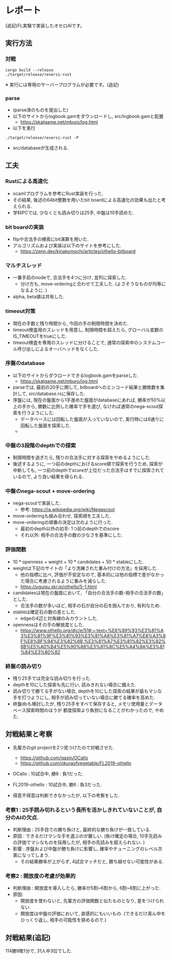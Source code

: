 レポート
=
(追記)FL実験で実装したオセロAIです。
## 実行方法
### 対戦
```
cargo build --release
./target/release/reversi-rust
```
※ 実行には専用のサーバープログラムが必要です。(追記)
### parse
* (parse済のものを提出した)
* 以下のサイトからlogbook.gamをダウンロードし, src/logbook.gamと配置
  * https://skatgame.net/mburo/log.html
* 以下を実行
```
./target/release/reversi-rust -P
```
* src/databaseが生成される. 

## 工夫
### Rustによる高速化
* ocamlプログラムを参考にRust実装を行った. 
* その結果, 後述の64bit整数を用いたbit boardによる高速化の効果も出たと考えられる. 
* 学科PCでは, 少なくとも読み切りは25手, 中盤は10手読めた. 

### bit boardの実装
* flipや合法手の検索にbit演算を用いた. 
* アルゴリズムおよび実装は以下のサイトを参考にした. 
  * https://zenn.dev/kinakomochi/articles/othello-bitboard

### マルチスレッド
* 一番手前のnodeで, 合法手を4つに分け, 並列に探索した. 
  * 分け方も, move-orderingと合わせて工夫した. (よさそうなものが均等になるように. )
* alpha, beta値は共有した. 
### timeout対策
* 現在の手数と残り時間から, 今回の手の制限時間を決めた.  
* timeout検査用のスレッドを用意し, 制限時間を超えたら, グローバル変数のIS_TIMEOUTをtrueにした. 
* timeout検査を専用のスレッドに分けることで, 通常の探索中のシステムコール呼び出しによるオーバヘッドをなくした. 

### 序盤のdatabase
* 以下のサイトからダウロードできるlogbook.gamをparseした. 
  * https://skatgame.net/mburo/log.html
* parseでは, 最初の20手に関して, bitboardへのエンコード結果と勝敗数を集計して, src/database.rsに保存した. 
* 序盤には, 現在の盤面から1手進めた盤面がdatabaseにあれば, 勝率が50%以上の手から, 勝数に比例した確率で手を選び, 
なければ通常のnega-scout探索を行うようにした. 
  * データベースには回転した盤面が入っていないので, 実行時には8通りに回転した盤面を探索した. 
  *

### 中盤の3段階のdepthでの探索
* 制限時間を過ぎたら, 残りの合法手に対する探索をやめるようにした. 
* 後述するように, 一つ前のdepthにおけるscore順で探索を行うため, 探索が中断しても, 
一つ前のdepthでscoreが上位だった合法手はすでに探索されているので, 
より良い結果を得られる.  

### 中盤のnega-scout + move-ordering
* nega-scoutで実装した. 
  * 参考: https://ja.wikipedia.org/wiki/Negascout
* move-orderingも組み合わせ, 探索順を工夫した. 
* move-orderingの順番の決定は次のように行った. 
  * 最初のdepth以外の初手: 1つ前のdepthでのscore
  * それ以外: 相手の合法手の数の少なさを基準にした. 

### 評価関数
* 10 * openness + weight + 10 * candidates + 50 * stableにした. 
* weightは下記のサイトの「より洗練された重み付けの方法」を採用した. 
  * 他の指標に比べ, 評価が不安定なので, 基本的には他の指標で差がなかった場合に考慮されるように重みを減らした. 
  * https://uguisu.skr.jp/othello/5-1.html
* candidatesは現在の盤面において, 「自分の合法手の数-相手の合法手の数」とした. 
  * 合法手の数が多いほど, 相手の石が自分の石を囲んでおり, 有利なため. 
* stableは確定石の数の差とした. 
  * edgeの4辺と対角線のみカウントした. 
* opennessはその手の解放度とした. 
  * https://www.othello.org/dic/e/51#:~:text=%E6%89%93%E3%81%A3%E3%81%9F%E3%81%93%E3%81%A8%E3%81%A7%E8%A3%8F%E8%BF%94%E3%82%8B,%E3%81%A7%E3%81%82%E3%82%8B%E5%A0%B4%E5%90%88%E3%81%8C%E5%A4%9A%E3%81%84%E3%80%82

### 終盤の読み切り
* 残り25手では完全な読み切りを行った. 
* depthを10にした探索も先に行い, 読みきれない場合に備えた. 
* 読み切りで勝てる手がない場合, depthを10にした探索の結果が最もマシな手を打つようにし, 
相手が読み切っていない場合に勝てる確率を高めた. 
* 終盤dbも検討したが, 残り25手をすべて保存すると, メモリ使用量とデータベース探索時間のほうが
都度探索より負担になることがわかったので, やめた. 

## 対戦結果と考察
* 先輩方のgit projectを2つ見つけたので対戦させた. 
  * https://github.com/gasin/OCallo
  * https://github.com/okuraofvegetable/FL2019-othello
* OCallo : 10試合中, 勝8 : 負1だった. 
* FL2019-othello : 10試合中, 勝6 : 負3だった. 

* 得意不得意は判断できなかったが, 以下の考察をした. 

### 考察1 : 25手読み切れるという長所を活かしきれていないことが, 自分のAIの欠点. 
* 判断理由 : 25手目での勝ち負けと, 最終的な勝ち負けが一致している. 
* 原因 : できるだけマシな手を選ぶのが難しい. (負け確定の場合, 10手先読みの評価でマシなものを採用したが, 相手の先読みを超えられない. )
* 影響 : 序盤および中盤が勝ち負けに影響し, 確率やチューニングのレベル次第になってしまう. 
  * その結果勝率が上がらず, 4試合マッチだと, 勝ち越せない可能性がある.  

### 考察2 : 開放度の考慮が効果的
* 判断理由 : 開放度を導入したら, 勝率が5割~6割から, 6割~8割に上がった. 
* 原因: 
  * 開放度を使わないと, 先輩方の評価関数と似たものとなり, 差をつけられない. 
  * 開放度は中盤の評価において, 直感的にもいいもの. (できるだけ真ん中をひっくり返し, 相手の可能性を狭めるので.)

## 対戦結果(追記)
114勝9敗1分で, 31人中3位でした. 
